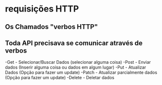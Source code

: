 # requisições HTTP

## Os Chamados "verbos HTTP"
## Toda API precisava se comunicar através de verbos

-Get - Selecionar/Buscar Dados (selecionar alguma coisa)
-Post  - Enviar dados (Inserir alguma coisa ou dados em algum lugar)
-Put - Atualizar Dados (Opção para fazer um update)
-Patch - Atualizar parcialmente dados (Opção para fazer um update)
-Delete - Deletar dados